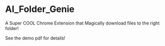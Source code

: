 # AI_Folder_Genie
A Super COOL Chrome Extension that Magically download files to the right folder!

See the demo pdf for details!
